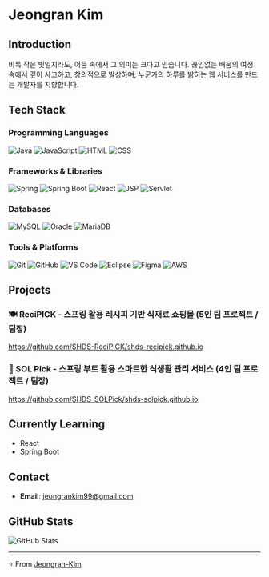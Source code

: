 # Jeongran Kim

## Introduction
비록 작은 빛일지라도, 어둠 속에서 그 의미는 크다고 믿습니다. 
끊임없는 배움의 여정 속에서 깊이 사고하고, 창의적으로 발상하며, 누군가의 하루를 밝히는 웹 서비스를 만드는 개발자를 지향합니다.

## Tech Stack
### Programming Languages
![Java](https://img.shields.io/badge/Java-ED8B00?style=for-the-badge&logo=openjdk&logoColor=white)
![JavaScript](https://img.shields.io/badge/JavaScript-F7DF1E?style=for-the-badge&logo=javascript&logoColor=black)
![HTML](https://img.shields.io/badge/HTML-E34F26?style=for-the-badge&logo=html5&logoColor=white)
![CSS](https://img.shields.io/badge/CSS-1572B6?style=for-the-badge&logo=css3&logoColor=white)

### Frameworks & Libraries
![Spring](https://img.shields.io/badge/Spring-6DB33F?style=for-the-badge&logo=spring&logoColor=white)
![Spring Boot](https://img.shields.io/badge/Spring_Boot-6DB33F?style=for-the-badge&logo=spring-boot&logoColor=white)
![React](https://img.shields.io/badge/React-20232A?style=for-the-badge&logo=react&logoColor=61DAFB)
![JSP](https://img.shields.io/badge/JSP-007396?style=for-the-badge&logo=java&logoColor=white)
![Servlet](https://img.shields.io/badge/Servlet-007396?style=for-the-badge&logo=java&logoColor=white)

### Databases
![MySQL](https://img.shields.io/badge/MySQL-005C84?style=for-the-badge&logo=mysql&logoColor=white)
![Oracle](https://img.shields.io/badge/Oracle-F80000?style=for-the-badge&logo=oracle&logoColor=white)
![MariaDB](https://img.shields.io/badge/MariaDB-003545?style=for-the-badge&logo=mariadb&logoColor=white)

### Tools & Platforms
![Git](https://img.shields.io/badge/Git-F05032?style=for-the-badge&logo=git&logoColor=white)
![GitHub](https://img.shields.io/badge/GitHub-100000?style=for-the-badge&logo=github&logoColor=white)
![VS Code](https://img.shields.io/badge/VS_Code-007ACC?style=for-the-badge&logo=visual-studio-code&logoColor=white)
![Eclipse](https://img.shields.io/badge/Eclipse-2C2255?style=for-the-badge&logo=eclipse&logoColor=white)
![Figma](https://img.shields.io/badge/Figma-F24E1E?style=for-the-badge&logo=figma&logoColor=white)
![AWS](https://img.shields.io/badge/AWS-232F3E?style=for-the-badge&logo=amazon-aws&logoColor=white)

## Projects

### 🍽️ ReciPICK - 스프링 활용 레시피 기반 식재료 쇼핑몰 (5인 팀 프로젝트 / 팀장)
https://github.com/SHDS-ReciPICK/shds-recipick.github.io

### 🌱 SOL Pick - 스프링 부트 활용 스마트한 식생활 관리 서비스 (4인 팀 프로젝트 / 팀장)
https://github.com/SHDS-SOLPick/shds-solpick.github.io

## Currently Learning
- React
- Spring Boot

## Contact
- **Email**: jeongrankim99@gmail.com

## GitHub Stats
![GitHub Stats](https://github-readme-stats.vercel.app/api?username=jrkim-kr&show_icons=true&theme=radical)


---
⭐️ From [Jeongran-Kim](https://github.com/jrkim-kr)
